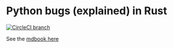 # Python bugs (explained) in Rust

[![CircleCI branch](https://img.shields.io/circleci/project/github/tommilligan/python-bugs-in-rust/master.svg)](https://circleci.com/gh/tommilligan/python-bugs-in-rust)

See the [mdbook here](https://tommilligan.github.io/python-bugs-in-rust/)
